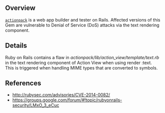 ## Overview
[`actionpack`](https://rubygems.org/gems/actionpack) is a web app builder and tester on Rails.
Affected versions of this Gem are vulnerable to Denial of Service (DoS) attacks via the text rendering component.

## Details
Ruby on Rails contains a flaw in _actionpack/lib/action_view/template/text.rb_ in the text rendering component of Action View when using render :text. This is triggered when handling MIME types that are converted to symbols.

## References
- http://rubysec.com/advisories/CVE-2014-0082/
- https://groups.google.com/forum/#!topic/rubyonrails-security/LMxO_3_eCuc
